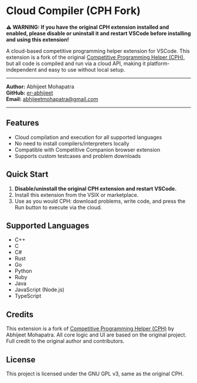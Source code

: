 # Cloud Compiler (CPH Fork)

**⚠️ WARNING: If you have the original CPH extension installed and enabled, please disable or uninstall it and restart VSCode before installing and using this extension!**

A cloud-based competitive programming helper extension for VSCode. This extension is a fork of the original [Competitive Programming Helper (CPH)](https://github.com/er-abhijeet/AbhijeetMohapatra.cloud-compiler-cph-fork-1.0.3), but all code is compiled and run via a cloud API, making it platform-independent and easy to use without local setup.

---

**Author:** Abhijeet Mohapatra  
**GitHub:** [er-abhijeet](https://github.com/er-abhijeet)  
**Email:** abhijeetmohapatra@gmail.com

---

## Features
- Cloud compilation and execution for all supported languages
- No need to install compilers/interpreters locally
- Compatible with Competitive Companion browser extension
- Supports custom testcases and problem downloads

## Quick Start
1. **Disable/uninstall the original CPH extension and restart VSCode.**
2. Install this extension from the VSIX or marketplace.
3. Use as you would CPH: download problems, write code, and press the Run button to execute via the cloud.

## Supported Languages
- C++
- C
- C#
- Rust
- Go
- Python
- Ruby
- Java
- JavaScript (Node.js)
- TypeScript

## Credits
This extension is a fork of [Competitive Programming Helper (CPH)](https://github.com/er-abhijeet/AbhijeetMohapatra.cloud-compiler-cph-fork-1.0.3) by Abhijeet Mohapatra. All core logic and UI are based on the original project. Full credit to the original author and contributors.

## License
This project is licensed under the GNU GPL v3, same as the original CPH.
